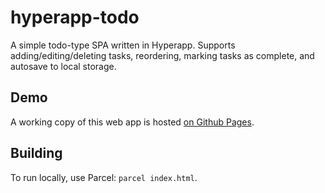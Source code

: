 # hyperapp-todo
A simple todo-type SPA written in Hyperapp. Supports adding/editing/deleting
tasks, reordering, marking tasks as complete, and autosave to local storage.

## Demo
A working copy of this web app is hosted
[on Github Pages](https://lpraz.github.io/hyperapp-todo).

## Building
To run locally, use Parcel: `parcel index.html`.